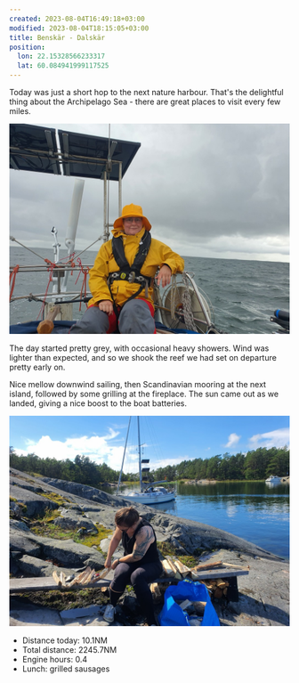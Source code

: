 ```yaml
---
created: 2023-08-04T16:49:18+03:00
modified: 2023-08-04T18:15:05+03:00
title: Benskär - Dalskär
position:
  lon: 22.15328566233317
  lat: 60.084941999117525
---
```


Today was just a short hop to the next nature harbour. That's the delightful thing about the Archipelago Sea - there are great places to visit every few miles.

![Image](../2023/6f45815532118f4801f83475fa7ba08d.jpg) 

The day started pretty grey, with occasional heavy showers. Wind was lighter than expected, and so we shook the reef we had set on departure pretty early on.

Nice mellow downwind sailing, then Scandinavian mooring at the next island, followed by some grilling at the fireplace. The sun came out as we landed, giving a nice boost to the boat batteries.

![Image](../2023/aa6e2de98b24f864ff42910fce2da49c.jpg) 

* Distance today: 10.1NM
* Total distance: 2245.7NM
* Engine hours: 0.4
* Lunch: grilled sausages
